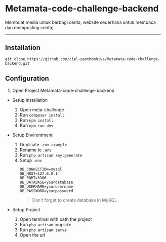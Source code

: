 # Metamata-code-challenge-backend

Membuat media untuk berbagi cerita; website sederhana untuk membaca dan memposting cerita;

---

## Installation

```
git clone https://github.com/ciel-panthomhive/Metamata-code-challenge-backend.git
```

## Configuration

1. Open Project Metamata-code-challenge-backend
- Setup Installation
    1. Open meta-challenge
    2. Run `composer install`
    3. Run `npm install`
    4. Run `npm run dev`

- Setup Environtment
    1. Duplicate `.env.example`
    2. Rename to `.env`
    3. Run `php artisan key:generate`
    4. Setup `.env`
        ```env
        DB_CONNECTION=mysql
        DB_HOST=127.0.0.1
        DB_PORT=3306
        DB_DATABASE=yourdatabase
        DB_USERNAME=yourusername
        DB_PASSWORD=yourpassword
        ```
        > Don't forget to create database in MySQL

- Setup Project
    1. Open terminal with path the project
    2. Run `php artisan migrate`
    3. Run `php artisan serve`
    4. Open the url
